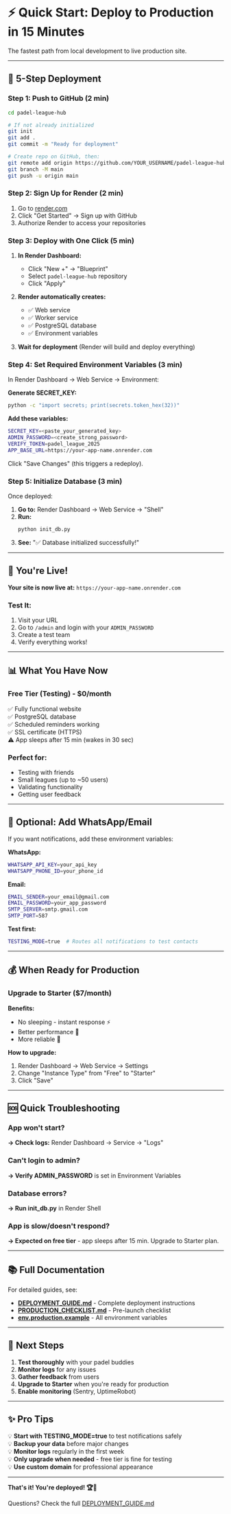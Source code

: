 # ⚡ Quick Start: Deploy to Production in 15 Minutes

The fastest path from local development to live production site.

---

## 🚀 5-Step Deployment

### Step 1: Push to GitHub (2 min)

```bash
cd padel-league-hub

# If not already initialized
git init
git add .
git commit -m "Ready for deployment"

# Create repo on GitHub, then:
git remote add origin https://github.com/YOUR_USERNAME/padel-league-hub.git
git branch -M main
git push -u origin main
```

### Step 2: Sign Up for Render (2 min)

1. Go to [render.com](https://render.com)
2. Click "Get Started" → Sign up with GitHub
3. Authorize Render to access your repositories

### Step 3: Deploy with One Click (5 min)

1. **In Render Dashboard:**
   - Click "New +" → "Blueprint"
   - Select `padel-league-hub` repository
   - Click "Apply"

2. **Render automatically creates:**
   - ✅ Web service
   - ✅ Worker service  
   - ✅ PostgreSQL database
   - ✅ Environment variables

3. **Wait for deployment** (Render will build and deploy everything)

### Step 4: Set Required Environment Variables (3 min)

In Render Dashboard → Web Service → Environment:

**Generate SECRET_KEY:**
```bash
python -c "import secrets; print(secrets.token_hex(32))"
```

**Add these variables:**
```bash
SECRET_KEY=<paste_your_generated_key>
ADMIN_PASSWORD=<create_strong_password>
VERIFY_TOKEN=padel_league_2025
APP_BASE_URL=https://your-app-name.onrender.com
```

Click "Save Changes" (this triggers a redeploy).

### Step 5: Initialize Database (3 min)

Once deployed:

1. **Go to:** Render Dashboard → Web Service → "Shell"
2. **Run:**
   ```bash
   python init_db.py
   ```
3. **See:** "✅ Database initialized successfully!"

---

## 🎉 You're Live!

**Your site is now live at:** `https://your-app-name.onrender.com`

### Test It:

1. Visit your URL
2. Go to `/admin` and login with your `ADMIN_PASSWORD`
3. Create a test team
4. Verify everything works!

---

## 📊 What You Have Now

### Free Tier (Testing) - $0/month

✅ Fully functional website  
✅ PostgreSQL database  
✅ Scheduled reminders working  
✅ SSL certificate (HTTPS)  
⚠️ App sleeps after 15 min (wakes in 30 sec)  

### Perfect for:
- Testing with friends
- Small leagues (up to ~50 users)
- Validating functionality
- Getting user feedback

---

## 🔄 Optional: Add WhatsApp/Email

If you want notifications, add these environment variables:

**WhatsApp:**
```bash
WHATSAPP_API_KEY=your_api_key
WHATSAPP_PHONE_ID=your_phone_id
```

**Email:**
```bash
EMAIL_SENDER=your_email@gmail.com
EMAIL_PASSWORD=your_app_password
SMTP_SERVER=smtp.gmail.com
SMTP_PORT=587
```

**Test first:**
```bash
TESTING_MODE=true  # Routes all notifications to test contacts
```

---

## 💰 When Ready for Production

### Upgrade to Starter ($7/month)

**Benefits:**
- No sleeping - instant response ⚡
- Better performance 🚀  
- More reliable 💪

**How to upgrade:**
1. Render Dashboard → Web Service → Settings
2. Change "Instance Type" from "Free" to "Starter"
3. Click "Save"

---

## 🆘 Quick Troubleshooting

### App won't start?
**→ Check logs:** Render Dashboard → Service → "Logs"

### Can't login to admin?
**→ Verify ADMIN_PASSWORD** is set in Environment Variables

### Database errors?
**→ Run init_db.py** in Render Shell

### App is slow/doesn't respond?
**→ Expected on free tier** - app sleeps after 15 min. Upgrade to Starter plan.

---

## 📚 Full Documentation

For detailed guides, see:
- **[DEPLOYMENT_GUIDE.md](DEPLOYMENT_GUIDE.md)** - Complete deployment instructions
- **[PRODUCTION_CHECKLIST.md](PRODUCTION_CHECKLIST.md)** - Pre-launch checklist
- **[env.production.example](env.production.example)** - All environment variables

---

## 🎯 Next Steps

1. **Test thoroughly** with your padel buddies
2. **Monitor logs** for any issues
3. **Gather feedback** from users
4. **Upgrade to Starter** when you're ready for production
5. **Enable monitoring** (Sentry, UptimeRobot)

---

## ✨ Pro Tips

💡 **Start with TESTING_MODE=true** to test notifications safely  
💡 **Backup your data** before major changes  
💡 **Monitor logs** regularly in the first week  
💡 **Only upgrade when needed** - free tier is fine for testing  
💡 **Use custom domain** for professional appearance  

---

**That's it! You're deployed! 🏆🎾**

Questions? Check the full [DEPLOYMENT_GUIDE.md](DEPLOYMENT_GUIDE.md)

